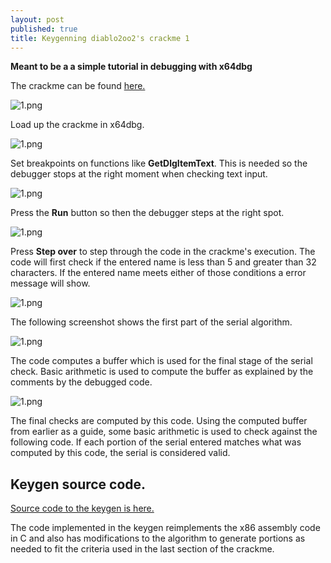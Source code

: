 ```yaml
---
layout: post
published: true
title: Keygenning diablo2oo2's crackme 1
---
```


**Meant to be a a simple tutorial in debugging with x64dbg**

The crackme can be found [here.](https://github.com/mudlord/crackme_solutions/blob/master/crackmes/d2k2_crackme1.zip)

![1.png]({{site.baseurl}}/images/crackme1/d2k2crkme1.PNG)

Load up the crackme in x64dbg.

![1.png]({{site.baseurl}}/images/crackme1/1.png)

Set breakpoints on functions like **GetDlgItemText**. This is needed so the debugger stops at the right moment when checking text input.

![1.png]({{site.baseurl}}/images/crackme1/2.png)

Press the **Run** button so then the debugger steps at the right spot.

![1.png]({{site.baseurl}}/images/crackme1/6.png)

Press **Step over** to step through the code in the crackme's execution. The code will first check if the entered name is less than 5 and greater than 32 characters. If the entered name meets either of those conditions a error message will show.

![1.png]({{site.baseurl}}/images/crackme1/3.png)

The following screenshot shows the first part of the serial algorithm.

![1.png]({{site.baseurl}}/images/crackme1/4.png)

The code computes a buffer which is used for the final stage of the serial check. Basic arithmetic is used to compute the buffer as explained by the comments by the debugged code.

![1.png]({{site.baseurl}}/images/crackme1/5.png)

The final checks are computed by this code. Using the computed buffer from earlier as a guide, some basic arithmetic is used to check against the following code. If each portion of the serial entered matches what was computed by this code, the serial is considered valid.

## Keygen source code.

[Source code to the keygen is here.](https://github.com/mudlord/crackme_solutions/blob/master/keygenned/algo/d2k2_crackme01.c)

The code implemented in the keygen reimplements the x86 assembly code in C and also has modifications to the algorithm to generate portions as needed to fit the criteria used in the last section of the crackme.
